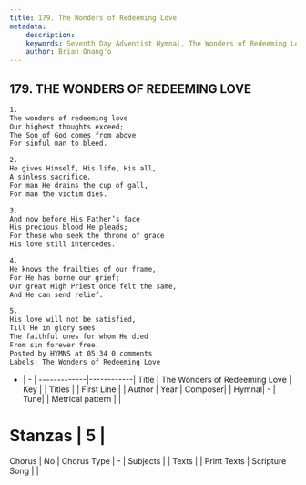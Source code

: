 ```yaml
---
title: 179. The Wonders of Redeeming Love
metadata:
    description: 
    keywords: Seventh Day Adventist Hymnal, The Wonders of Redeeming Love, , 
    author: Brian Onang'o
---
```



## 179. THE WONDERS OF REDEEMING LOVE

```txt
1.
The wonders of redeeming love
Our highest thoughts exceed;
The Son of God comes from above
For sinful man to bleed.

2.
He gives Himself, His life, His all,
A sinless sacrifice.
For man He drains the cup of gall,
For man the victim dies.

3.
And now before His Father’s face
His precious blood He pleads;
For those who seek the throne of grace
His love still intercedes.

4.
He knows the frailties of our frame,
For He has borne our grief;
Our great High Priest once felt the same,
And He can send relief.

5.
His love will not be satisfied,
Till He in glory sees
The faithful ones for whom He died
From sin forever free.
Posted by HYMNS at 05:34 0 comments
Labels: The Wonders of Redeeming Love
```

- |   -  |
-------------|------------|
Title | The Wonders of Redeeming Love |
Key |  |
Titles |  |
First Line |  |
Author | 
Year | 
Composer|  |
Hymnal|  - |
Tune|  |
Metrical pattern | |
# Stanzas | 5 |
Chorus | No |
Chorus Type | - |
Subjects |  |
Texts |  |
Print Texts | 
Scripture Song |  |
  
